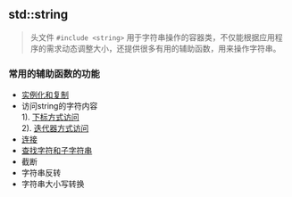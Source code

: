 ## std::string

> 头文件 `#include <string>`
> 用于字符串操作的容器类，不仅能根据应用程序的需求动态调整大小，还提供很多有用的辅助函数，用来操作字符串。

### 常用的辅助函数的功能
* [实例化和复制](../09_STL_Guide/STL_string/instantiation.cpp)  
* 访问string的字符内容  
	1). [下标方式访问](../09_STL_Guide/STL_string/access_string_by_index.cpp)  
	2). [迭代器方式访问](../09_STL_Guide/STL_string/access_string_by_iterator.cpp)  
* [连接](../09_STL_Guide/STL_string/link_strings.cpp)  
* [查找字符和子字符串](../09_STL_Guide/STL_string/search_string.cpp)  
* 截断
* 字符串反转
* 字符串大小写转换